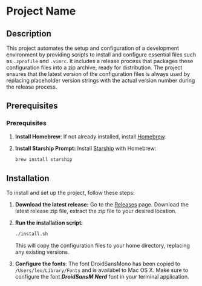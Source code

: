 # Project Name

## Description
This project automates the setup and configuration of a development environment by providing scripts to install and configure essential files such as `.zprofile` and `.vimrc`. It includes a release process that packages these configuration files into a zip archive, ready for distribution. The project ensures that the latest version of the configuration files is always used by replacing placeholder version strings with the actual version number during the release process.

## Prerequisites

### Prerequisites

1. **Install Homebrew**:
    If not already installed, install [Homebrew](https://brew.sh).

1. **Install Starship Prompt:**
    Install [Starship](https://starship.rs) with Homebrew:
    ```sh
    brew install starship
    ```

## Installation
To install and set up the project, follow these steps:

1. **Download the latest release:**
    Go to the [Releases](https://github.com/leohuber/macosenv/releases) page. Download the latest release zip file, extract the zip file to your desired location.

2. **Run the installation script:**
    ```sh
    ./install.sh
    ``` 
    This will copy the configuration files to your home directory, replacing any existing versions.

3. **Configure the fonts**:
    The font DroidSansMono has been copied to `/Users/leo/Library/Fonts` and is availabel to Mac OS X. Make sure to configure the font ***DroidSansM Nerd*** font in your terminal application.